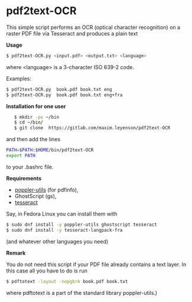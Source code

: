 # pdf2text-OCR

This simple script performs an OCR (optical character recognition) on a raster 
PDF file via Tesseract and produces a plain text

**Usage** 

```bash
$ pdf2text-OCR.py <input.pdf> <output.txt> <language> 
```
where  \<language\> is a 3-character ISO 639-2 code.

Examples:  

```bash
$ pdf2text-OCR.py  book.pdf book.txt eng
$ pdf2text-OCR.py  book.pdf book.txt eng+fra
```


**Installation for one user**
```bash
   $ mkdir -pv ~/bin
   $ cd ~/bin/
   $ git clone  https://gitlab.com/maxim.leyenson/pdf2text-OCR
```

and then add the lines

   ```bash
   PATH=$PATH:$HOME/bin/pdf2text-OCR
   export PATH
   ```
to your .bashrc file.

**Requirements**

  * [poppler-utils](https://en.wikipedia.org/wiki/Poppler_(software)#poppler-utils)  (for pdfinfo),  
  * GhostScript   (gs), 
  * [tesseract](https://en.wikipedia.org/wiki/Tesseract)

Say, in Fedora Linux you can install them with

```bash
$ sudo dnf install -y poppler-utils ghostscript tesseract
$ sudo dnf install -y tesseract-langpack-fra
```

(and whatever other languages you need)


**Remark**

You do not need this script if your PDF file already contains a text 
layer.  In this case all you have to do is run 
```bash
$ pdftotext -layout -nopgbrk book.pdf book.txt
``` 
where pdftotext is a part of the standard library poppler-utils.)
